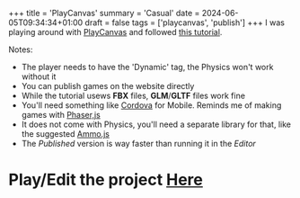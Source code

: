 +++
title = 'PlayCanvas'
summary = 'Casual'
date = 2024-06-05T09:34:34+01:00
draft = false
tags = ['playcanvas', 'publish']
+++
I was playing around with [PlayCanvas](https://playcanvas.com/) and followed [this tutorial](https://www.youtube.com/watch?v=fBpwnT201yc).

Notes:
 - The player needs to have the 'Dynamic' tag, the Physics won't work without it
 - You can publish games on the website directly
 - While the tutorial usews **FBX** files, **GLM**/**GLTF** files work fine
 - You'll need something like [Cordova](https://cordova.apache.org/) for Mobile. Reminds me of making games with [Phaser,js](https://phaser.io/)
 - It does not come with Physics, you'll need a separate library for that, like the suggested [Ammo.js](https://github.com/kripken/ammo.js/)
 - The *Published* version is way faster than running it in the *Editor*

# Play/Edit the project [Here](https://playcanvas.com/project/1225672/overview/untitled-running-game)

